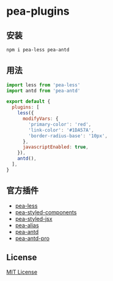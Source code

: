 # pea-plugins

## 安装

```sh
npm i pea-less pea-antd
```

## 用法

```js
import less from 'pea-less'
import antd from 'pea-antd'

export default {
  plugins: [
    less({
      modifyVars: {
        'primary-color': 'red',
        'link-color': '#1DA57A',
        'border-radius-base': '10px',
      },
      javascriptEnabled: true,
    }),
    antd(),
  ],
}
```

## 官方插件

- [pea-less](https://github.com/forsigner/pea-plugins/tree/master/packages/pea-less)
- [pea-styled-components](https://github.com/forsigner/pea-plugins/tree/master/packages/pea-styled-components)
- [pea-styled-jsx](https://github.com/forsigner/pea-plugins/tree/master/packages/pea-styled-jsx)
- [pea-alias](https://github.com/forsigner/pea-plugins/tree/master/packages/pea-alias)
- [pea-antd](https://github.com/forsigner/pea-plugins/tree/master/packages/pea-antd)
- [pea-antd-pro](https://github.com/forsigner/pea-plugins/tree/master/packages/pea-antd-pro)

## License

[MIT License](https://github.com/forsigner/pea-plugins/blob/master/LICENSE)
